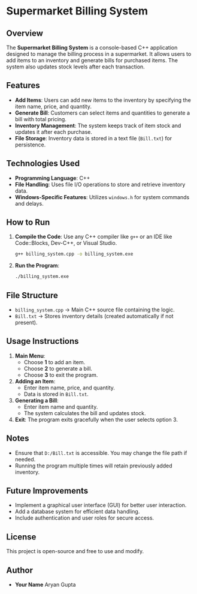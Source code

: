 # Supermarket Billing System

## Overview

The **Supermarket Billing System** is a console-based C++ application designed to manage the billing process in a supermarket. It allows users to add items to an inventory and generate bills for purchased items. The system also updates stock levels after each transaction.

## Features

- **Add Items**: Users can add new items to the inventory by specifying the item name, price, and quantity.
- **Generate Bill**: Customers can select items and quantities to generate a bill with total pricing.
- **Inventory Management**: The system keeps track of item stock and updates it after each purchase.
- **File Storage**: Inventory data is stored in a text file (`Bill.txt`) for persistence.

## Technologies Used

- **Programming Language**: C++
- **File Handling**: Uses file I/O operations to store and retrieve inventory data.
- **Windows-Specific Features**: Utilizes `windows.h` for system commands and delays.

## How to Run

1. **Compile the Code**: Use any C++ compiler like `g++` or an IDE like Code::Blocks, Dev-C++, or Visual Studio.

   ```sh
   g++ billing_system.cpp -o billing_system.exe
   ```

2. **Run the Program**:

   ```sh
   ./billing_system.exe
   ```

## File Structure

- `billing_system.cpp` → Main C++ source file containing the logic.
- `Bill.txt` → Stores inventory details (created automatically if not present).

## Usage Instructions

1. **Main Menu**:
   - Choose **1** to add an item.
   - Choose **2** to generate a bill.
   - Choose **3** to exit the program.
2. **Adding an Item**:
   - Enter item name, price, and quantity.
   - Data is stored in `Bill.txt`.
3. **Generating a Bill**:
   - Enter item name and quantity.
   - The system calculates the bill and updates stock.
4. **Exit**: The program exits gracefully when the user selects option 3.

## Notes

- Ensure that `D:/Bill.txt` is accessible. You may change the file path if needed.
- Running the program multiple times will retain previously added inventory.

## Future Improvements

- Implement a graphical user interface (GUI) for better user interaction.
- Add a database system for efficient data handling.
- Include authentication and user roles for secure access.

## License

This project is open-source and free to use and modify.

## Author

- **Your Name** Aryan Gupta

